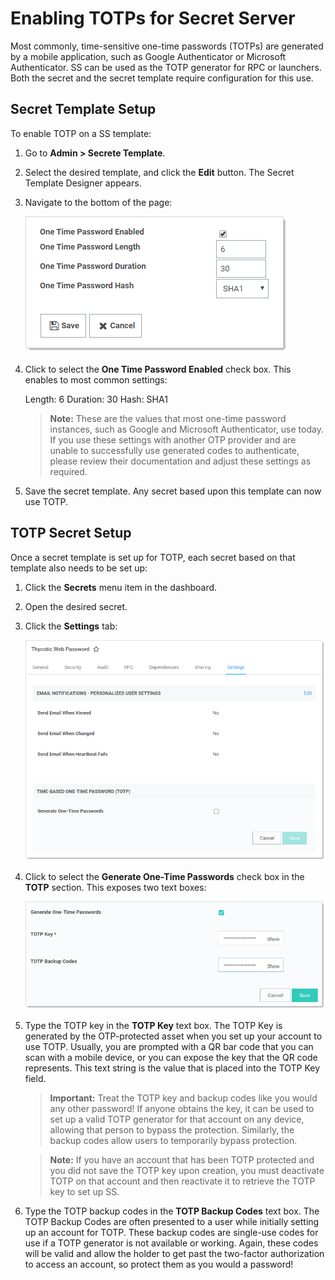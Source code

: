 [title]: # (Enabling TOTPs for Secret Server)
[tags]: # (Enabling TOTP Apps)
[priority]: # (20)

# Enabling TOTPs for Secret Server

Most commonly, time-sensitive one-time passwords (TOTPs) are generated by a mobile application, such as Google Authenticator or Microsoft Authenticator. SS can be used as the TOTP generator for RPC or launchers. Both the secret and the secret template require configuration for this use.

## Secret Template Setup

To enable TOTP on a SS template:

1. Go to **Admin \> Secrete Template**.

1. Select the desired template, and click the **Edit** button. The Secret Template Designer appears.

1. Navigate to the bottom of the page:

   ![image-20191113134048886](images/image-20191113134048886.png)

1. Click to select the **One Time Password Enabled** check box. This enables to most common settings:

   Length: 6
   Duration: 30
   Hash: SHA1

   > **Note:** These are the values that most one-time password instances, such as Google and Microsoft Authenticator, use today. If you use these settings with another OTP provider and are unable to successfully use generated codes to authenticate, please review their documentation and adjust these settings as required.

1. Save the secret template. Any secret based upon this template can now use TOTP.

## TOTP Secret Setup

Once a secret template is set up for TOTP, each secret based on that template also needs to be set up:

1. Click the **Secrets** menu item in the dashboard.

1. Open the desired secret.

1. Click the **Settings** tab:

   ![image-20191113135654468](images/image-20191113135654468.png)

1. Click to select the **Generate One-Time Passwords** check box in the **TOTP** section. This exposes two text boxes:

   ![image-20191114092731354](images/image-20191114092731354.png)

1. Type the TOTP key in the **TOTP Key** text box. The TOTP Key is generated by the OTP-protected asset when you set up your account to use TOTP. Usually, you are prompted with a QR bar code that you can scan with a mobile device, or you can expose the key that the QR code represents. This text string is the value that is placed into the TOTP Key field. 

   > **Important:** Treat the TOTP key and backup codes like you would any other password! If anyone obtains the key, it can be used to set up a valid TOTP generator for that account on any device, allowing that person to bypass the protection. Similarly, the backup codes allow users to temporarily bypass protection.

   > **Note:** If you have an account that has been TOTP protected and you did not save the TOTP key upon creation, you must deactivate TOTP on that account and then reactivate it to retrieve the TOTP key to set up SS.

1. Type the TOTP backup codes in the **TOTP Backup Codes** text box. The TOTP Backup Codes are often presented to a user while initially setting up an account for TOTP. These backup codes are single-use codes for use if a TOTP generator is not available or working. Again, these codes will be valid and allow the holder to get past the two-factor authorization to access an account, so protect them as you would a password!
